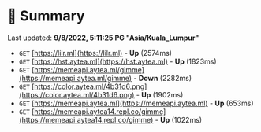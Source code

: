 # 📖 Summary
Last updated: **9/8/2022, 5:11:25 PG "Asia/Kuala_Lumpur"**

- `GET` [https://lilr.ml](https://lilr.ml) - **Up** (2574ms)
- `GET` [https://hst.aytea.ml](https://hst.aytea.ml) - **Up** (1823ms)
- `GET` [https://memeapi.aytea.ml/gimme](https://memeapi.aytea.ml/gimme) - **Down** (2282ms)
- `GET` [https://color.aytea.ml/4b31d6.png](https://color.aytea.ml/4b31d6.png) - **Up** (1902ms)
- `GET` [https://memeapi.aytea.ml](https://memeapi.aytea.ml) - **Up** (653ms)
- `GET` [https://memeapi.aytea14.repl.co/gimme](https://memeapi.aytea14.repl.co/gimme) - **Up** (1022ms)
